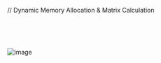 // Dynamic Memory Allocation & Matrix Calculation

</br></br></br>

![image](https://user-images.githubusercontent.com/61842827/195971966-d1e700ea-d658-4384-9046-f4f1e1a2111c.png)
